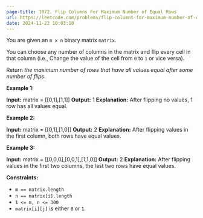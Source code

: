 ```yaml
---
page-title: 1072. Flip Columns For Maximum Number of Equal Rows
url: https://leetcode.com/problems/flip-columns-for-maximum-number-of-equal-rows/description/?envType=daily-question&envId=2024-11-22
date: 2024-11-22 10:03:18
---
```

You are given an `m x n` binary matrix `matrix`.

You can choose any number of columns in the matrix and flip every cell in that column (i.e., Change the value of the cell from `0` to `1` or vice versa).

Return *the maximum number of rows that have all values equal after some number of flips*.

**Example 1:**

**Input:** matrix = \[\[0,1\],\[1,1\]\]
**Output:** 1
**Explanation:** After flipping no values, 1 row has all values equal.

**Example 2:**

**Input:** matrix = \[\[0,1\],\[1,0\]\]
**Output:** 2
**Explanation:** After flipping values in the first column, both rows have equal values.

**Example 3:**

**Input:** matrix = \[\[0,0,0\],\[0,0,1\],\[1,1,0\]\]
**Output:** 2
**Explanation:** After flipping values in the first two columns, the last two rows have equal values.

**Constraints:**

-   `m == matrix.length`
-   `n == matrix[i].length`
-   `1 <= m, n <= 300`
-   `matrix[i][j]` is either `0` or `1`.